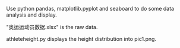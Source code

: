 Use python pandas, matplotlib.pyplot and seaboard to do some data analysis and display.

"奥运运动员数据.xlsx" is the raw data.

athleteheight.py displays the height distribution into pic1.png.
